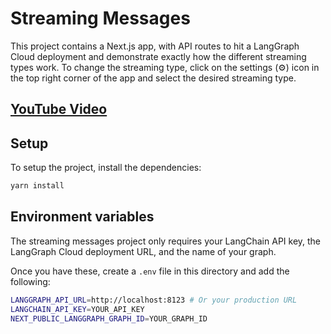 # Streaming Messages

This project contains a Next.js app, with API routes to hit a LangGraph Cloud deployment and demonstrate exactly how the different streaming types work.
To change the streaming type, click on the settings (⚙️) icon in the top right corner of the app and select the desired streaming type.

## [YouTube Video](https://youtu.be/wjn5tFbLgwA)

## Setup

To setup the project, install the dependencies:

```bash
yarn install
```

## Environment variables

The streaming messages project only requires your LangChain API key, the LangGraph Cloud deployment URL, and the name of your graph.

Once you have these, create a `.env` file in this directory and add the following:

```bash
LANGGRAPH_API_URL=http://localhost:8123 # Or your production URL
LANGCHAIN_API_KEY=YOUR_API_KEY
NEXT_PUBLIC_LANGGRAPH_GRAPH_ID=YOUR_GRAPH_ID
```
